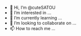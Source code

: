 - 👋 Hi, I’m @cuteSATOU
- 👀 I’m interested in ...
- 🌱 I’m currently learning ...
- 💞️ I’m looking to collaborate on ...
- 📫 How to reach me ...

<!---
cuteSATOU/cuteSATOU is a ✨ special ✨ repository because its `README.md` (this file) appears on your GitHub profile.
You can click the Preview link to take a look at your changes.
--->
